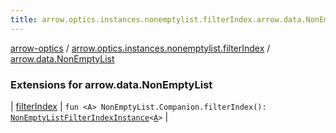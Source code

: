 ```yaml
---
title: arrow.optics.instances.nonemptylist.filterIndex.arrow.data.NonEmptyList - arrow-optics
---
```


[arrow-optics](../../index.html) / [arrow.optics.instances.nonemptylist.filterIndex](../index.html) / [arrow.data.NonEmptyList](./index.html)

### Extensions for arrow.data.NonEmptyList

| [filterIndex](filter-index.html) | `fun <A> NonEmptyList.Companion.filterIndex(): `[`NonEmptyListFilterIndexInstance`](../../arrow.optics.instances/-non-empty-list-filter-index-instance/index.html)`<`[`A`](filter-index.html#A)`>` |

